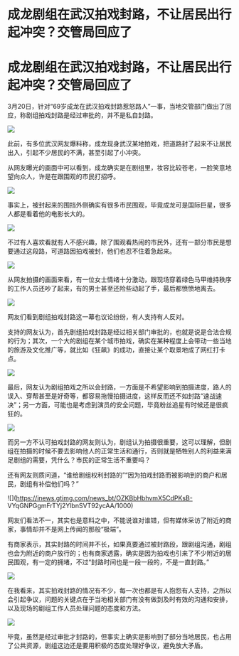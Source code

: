 # 成龙剧组在武汉拍戏封路，不让居民出行起冲突？交管局回应了

# 成龙剧组在武汉拍戏封路，不让居民出行起冲突？交管局回应了

3月20日，针对“69岁成龙在武汉拍戏封路惹怒路人”一事，当地交管部门做出了回应，称剧组拍戏封路是经过审批的，并不是私自封路。

![](https://inews.gtimg.com/news_bt/Ox2ni4NvpVkrI4tL9MWyv_aOaRDbT6MAWpKtf8ydhAqvQAA/1000)

此前，有多位武汉网友爆料称，成龙现身武汉某地拍戏，把道路封了起来不让居民出入，引起不少居民的不满，甚至引起了小冲突。

从网友曝光的画面中可以看到，成龙确实是在剧组里，妆容比较苍老，一脸笑意地望向众人，许是在跟围观的市民打招呼。

![](https://inews.gtimg.com/news_bt/Ox_WuK868m05rjbPWFN0gATRzmRQAgn69ugsG5ELKSvIAAA/1000)

事实上，被封起来的围挡外侧确实有很多市民围观，毕竟成龙可是国际巨星，很多人都是看着他的电影长大的。

![](https://inews.gtimg.com/news_bt/OqOz8aGpk55V6hS-9CQsCdU6-VzQb7EnX1Dmft3UUAseMAA/1000)

不过有人喜欢看就有人不感兴趣，除了围观看热闹的市民外，还有一部分市民是想要通过这段路，可道路因拍戏被封，他们也忍不住着急起来。

![](https://inews.gtimg.com/news_bt/OK8lUORVc2xqznjIV0qxTJUpX1l6EJ58bJyOwGhmRe6AkAA/1000)

从网友拍摄的画面来看，有一位女士情绪十分激动，跟现场穿着绿色马甲维持秩序的工作人员还吵了起来，有的男士甚至还险些动起了手，最后都愤愤地离去。

![](https://inews.gtimg.com/news_bt/Ot6nEpVnLaR7e9xP7ABqxwVDrfzYfi5EBoWy_Cyl9yoBUAA/1000)

网友们看到剧组拍戏封路这一幕也议论纷纷，有人支持有人反对。

支持的网友认为，首先剧组拍戏封路是经过相关部门审批的，也就是说是合法合规的行为；其次，一个大的剧组在某个城市拍戏，确实在某种程度上会带动一些当地的旅游及文化推广等，就比如《狂飙》的成功，直接让某个取景地成了网红打卡点。

![](https://inews.gtimg.com/news_bt/OmOc6486A_R27lHn3udGOMkGadNSKPy_b0eZUTB8j3pZwAA/1000)

最后，网友认为剧组拍戏之所以会封路，一方面是不希望影响到拍摄进度，路人的误入、穿帮甚至是好奇等，都容易拖慢拍摄进度，这样反而还不如封路“速战速决”；另一方面，可能也是考虑到演员的安全问题，毕竟粉丝追星有时候还是很疯狂的。

![](https://inews.gtimg.com/news_bt/OCwgBLYj1f-nPudHmuFE9ruBxBFby5CuyNJ9N7m59zPRMAA/1000)

而另一方不认可拍戏封路的网友则认为，剧组认为拍摄很重要，这可以理解，但剧组在拍摄的时候不要去影响他人的正常生活和通行，否则就是牺牲别人的利益来满足剧组的需要，凭什么？市民的正常生活不重要吗？

还有网友则质问道，“谁给剧组权利封路的”“因为拍戏封路而被影响到的商户和居民，剧组有补偿他们吗？”

![](https://inews.gtimg.com/news_bt/OZKBbHbhvmX5CdPKsB-
VYqGNPGgmFrTYj2YlbnSVT92ycAA/1000)

网友们看法不一，其实也是意料之中，不能说谁对谁错，但有媒体采访了附近的商家，事情却并不是网上传闻的那般“极端”。

有商家表示，其实封路的时间并不长，如果真要通过被封路段，跟剧组沟通，剧组也会为附近的商户放行的；也有商家透露，确实是因为拍戏也引来了不少附近的居民围观，有一定的拥堵，不过“封路时间也是一段一段的，不是一直封路。”

![](https://inews.gtimg.com/news_bt/OFgAJ55b9n15ICetiBFBIi3iImvhCl_0tUaY73RbUAkccAA/1000)

在我看来，其实拍戏封路的情况有不少，每一次也都是有人抱怨有人支持，之所以会引起争议，问题的关键点在于当地相关部门有没有做到及时有效的沟通和安排，以及现场的剧组工作人员处理问题的态度和方法。

![](https://inews.gtimg.com/news_bt/O8xuJ8nbbMvs1AhtT_qzNM_uV2T71Ug-Y8d5NJWo6N9XcAA/1000)

毕竟，虽然是经过审批才封路的，但事实上确实是影响到了部分当地居民，也占用了公共资源，剧组这边还是要用积极的态度处理好争议，避免放大矛盾。


